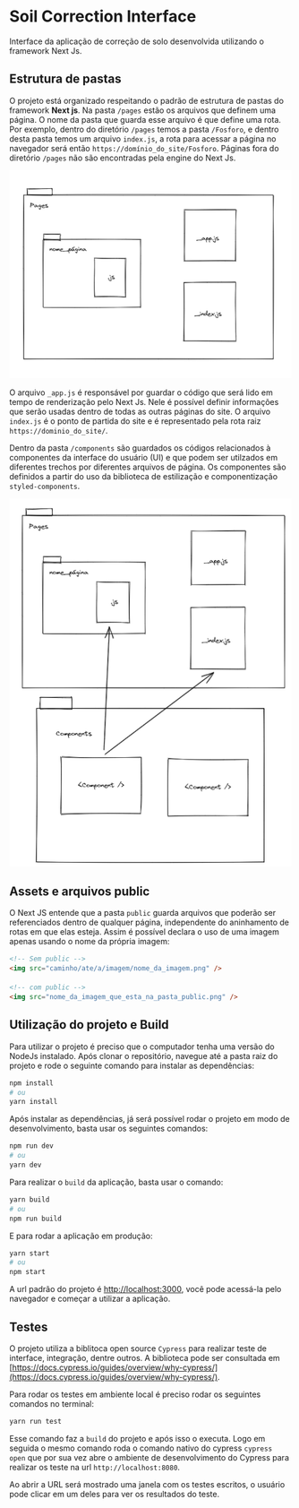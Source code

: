 # Soil Correction Interface
Interface da aplicação de correção de solo desenvolvida utilizando o framework Next Js.

## Estrutura de pastas

O projeto está organizado respeitando o padrão de estrutura de pastas do framework **Next js**. Na pasta `/pages` estão os arquivos que definem uma página. O nome da pasta que guarda esse arquivo é que define uma rota. Por exemplo, dentro do diretório `/pages` temos a pasta `/Fosforo`, e dentro desta pasta temos um arquivo `index.js`, a rota para acessar a página no navegador será então `https://domínio_do_site/Fosforo`. Páginas fora do diretório `/pages` não são encontradas pela engine do Next Js.

<img src="docs/estrutura_paginas.png" />

O arquivo `_app.js` é responsável por guardar o código que será lido em tempo de renderização pelo Next Js. Nele é possível definir informações que serão usadas dentro de todas as outras páginas do site. O arquivo `index.js` é o ponto de partida do site e é representado pela rota raiz `https://dominio_do_site/`.    

Dentro da pasta `/components` são guardados os códigos relacionados à componentes da interface do usuário (UI) e que podem ser utilzados em diferentes trechos por diferentes arquivos de página. Os componentes são definidos a partir do uso da biblioteca de estilização e componentização `styled-components`.

<img src="docs/relacao_componente_pagina.png" />

## Assets e arquivos public

O Next JS entende que a pasta `public` guarda arquivos que poderão ser referenciados dentro de qualquer página, independente do aninhamento de rotas em que elas esteja. Assim é possível declara o uso de uma imagem apenas usando o nome da própria imagem:

```html
<!-- Sem public -->
<img src="caminho/ate/a/imagem/nome_da_imagem.png" />

<!-- com public -->
<img src="nome_da_imagem_que_esta_na_pasta_public.png" />

```
## Utilização do projeto e Build

Para utilizar o projeto é preciso que o computador tenha uma versão do NodeJs instalado. Após clonar o repositório, navegue até a pasta raiz do projeto e rode o seguinte comando para instalar as dependências:

```bash
npm install
# ou
yarn install
```
Após instalar as dependências, já será possível rodar o projeto em modo de desenvolvimento, basta usar os seguintes comandos:
```bash
npm run dev
# ou
yarn dev
```

Para realizar o `build` da aplicação, basta usar o comando:

```bash 
yarn build
# ou
npm run build
```

E para rodar a aplicação em produção:
```bash 
yarn start
# ou
npm start
```

A url padrão do projeto é [http://localhost:3000](http://localhost:3000), você pode acessá-la pelo navegador e começar a utilizar a aplicação.

## Testes

O projeto utiliza a biblitoca open source `Cypress` para realizar teste de interface, integração, dentre outros. A biblioteca pode ser consultada em [https://docs.cypress.io/guides/overview/why-cypress/](https://docs.cypress.io/guides/overview/why-cypress/).

Para rodar os testes em ambiente local é preciso rodar os seguintes comandos no terminal:
```bash
yarn run test
```

Esse comando faz a `build` do projeto e após isso o executa. Logo em seguida o mesmo comando roda o comando nativo do cypress `cypress open` que por sua vez abre o ambiente de desenvolvimento do Cypress para realizar os teste na url `http://localhost:8080`.

Ao abrir a URL será mostrado uma janela com os testes escritos, o usuário pode clicar em um deles para ver os resultados do teste.